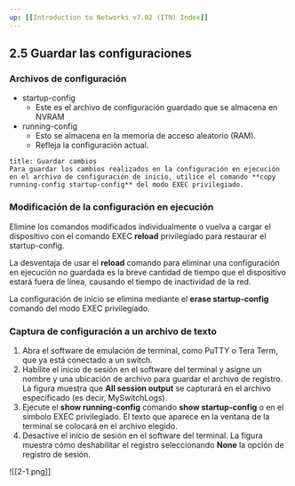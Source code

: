 ```yaml
---
up: [[Introduction to Networks v7.02 (ITN) Index]]
---
```

## 2.5 Guardar las configuraciones

### Archivos de configuración

- startup-config
	- Este es el archivo de configuración guardado que se almacena en NVRAM
- running-config
	- Esto se almacena en la memoria de acceso aleatorio (RAM).
	- Refleja la configuración actual.

```ad-info
title: Guardar cambios
Para guardar los cambios realizados en la configuración en ejecución en el archivo de configuración de inicio, utilice el comando **copy running-config startup-config** del modo EXEC privilegiado.
```


### Modificación de la configuración en ejecución

Elimine los comandos modificados individualmente o vuelva a cargar el dispositivo con el comando EXEC **reload** privilegiado para restaurar el startup-config.

La desventaja de usar el **reload** comando para eliminar una configuración en ejecución no guardada es la breve cantidad de tiempo que el dispositivo estará fuera de línea, causando el tiempo de inactividad de la red.

La configuración de inicio se elimina mediante el **erase startup-config** comando del modo EXEC privilegiado.

### Captura de configuración a un archivo de texto

1. Abra el software de emulación de terminal, como PuTTY o Tera Term, que ya está conectado a un switch.
2. Habilite el inicio de sesión en el software del terminal y asigne un nombre y una ubicación de archivo para guardar el archivo de registro. La figura muestra que **All session output** se capturará en el archivo especificado (es decir, MySwitchLogs).
3. Ejecute el **show running-config** comando **show startup-config** o en el símbolo EXEC privilegiado. El texto que aparece en la ventana de la terminal se colocará en el archivo elegido.
4. Desactive el inicio de sesión en el software del terminal. La figura muestra cómo deshabilitar el registro seleccionando **None** la opción de registro de sesión.

![[2-1.png]]